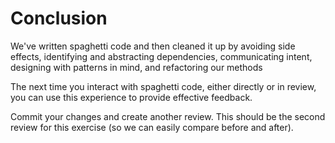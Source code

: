 # Conclusion

We've written spaghetti code and then cleaned it up by avoiding side effects, identifying and abstracting dependencies, communicating intent, designing with patterns in mind, and refactoring our methods 

The next time you interact with spaghetti code, either directly or in review, you can use this experience to provide effective feedback.

Commit your changes and create another review. This should be the second review for this exercise (so we can easily compare before and after).